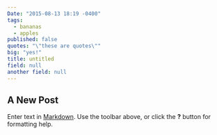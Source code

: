 ```yaml
---
Date: "2015-08-13 18:19 -0400"
tags: 
  - bananas
  - apples
published: false
quotes: "\"these are quotes\""
big: "yes!"
title: untitled
field: null
another field: null
---
```



## A New Post

Enter text in [Markdown](http://daringfireball.net/projects/markdown/). Use the toolbar above, or click the **?** button for formatting help.
